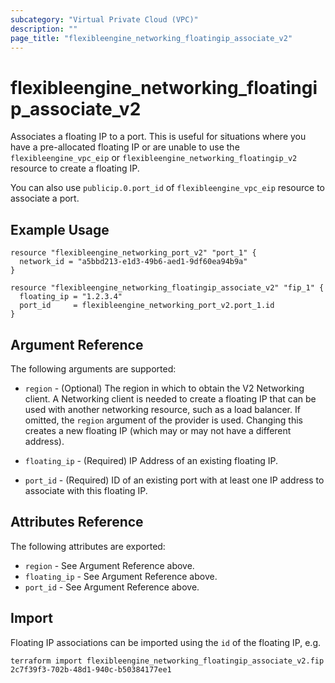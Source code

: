 ```yaml
---
subcategory: "Virtual Private Cloud (VPC)"
description: ""
page_title: "flexibleengine_networking_floatingip_associate_v2"
---
```


# flexibleengine_networking_floatingip_associate_v2

Associates a floating IP to a port. This is useful for situations where you have
a pre-allocated floating IP or are unable to use the `flexibleengine_vpc_eip`
or `flexibleengine_networking_floatingip_v2` resource to create a floating IP.

You can also use `publicip.0.port_id` of `flexibleengine_vpc_eip` resource to associate a port.

## Example Usage

```hcl
resource "flexibleengine_networking_port_v2" "port_1" {
  network_id = "a5bbd213-e1d3-49b6-aed1-9df60ea94b9a"
}

resource "flexibleengine_networking_floatingip_associate_v2" "fip_1" {
  floating_ip = "1.2.3.4"
  port_id     = flexibleengine_networking_port_v2.port_1.id
}
```

## Argument Reference

The following arguments are supported:

* `region` - (Optional) The region in which to obtain the V2 Networking client.
    A Networking client is needed to create a floating IP that can be used with
    another networking resource, such as a load balancer. If omitted, the
    `region` argument of the provider is used. Changing this creates a new
    floating IP (which may or may not have a different address).

* `floating_ip` - (Required) IP Address of an existing floating IP.

* `port_id` - (Required) ID of an existing port with at least one IP address to
    associate with this floating IP.

## Attributes Reference

The following attributes are exported:

* `region` - See Argument Reference above.
* `floating_ip` - See Argument Reference above.
* `port_id` - See Argument Reference above.

## Import

Floating IP associations can be imported using the `id` of the floating IP, e.g.

```shell
terraform import flexibleengine_networking_floatingip_associate_v2.fip 2c7f39f3-702b-48d1-940c-b50384177ee1
```
